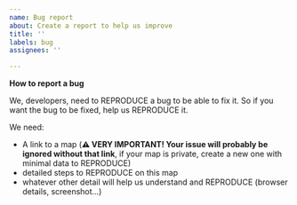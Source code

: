 ```yaml
---
name: Bug report
about: Create a report to help us improve
title: ''
labels: bug
assignees: ''

---
```


**How to report a bug**

We, developers, need to REPRODUCE a bug to be able to fix it. So if you want the bug to be fixed, help us REPRODUCE it.

We need:
- A link to a map (**⚠️ VERY IMPORTANT! Your issue will probably be ignored without that link**, if your map is private, create a new one with minimal data to REPRODUCE)
- detailed steps to REPRODUCE on this map
- whatever other detail will help us understand and REPRODUCE (browser details, screenshot…)
